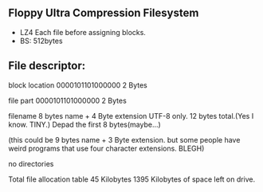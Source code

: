 Floppy Ultra Compression Filesystem
---

- LZ4 Each file before assigning blocks.
- BS: 512bytes


File descriptor:
---

block location 0000101101000000 2 Bytes

file part 0000101101000000 2 Bytes

filename 8 bytes name + 4 Byte extension UTF-8 only. 12 bytes total.(Yes I know. TINY.) Depad the first 8 bytes(maybe...)

(this could be 9 bytes name + 3 Byte extension. but some people have weird programs that use four character extensions. BLEGH)

no directories

Total file allocation table 45     Kilobytes
                            1395   Kilobytes of space left on drive.
